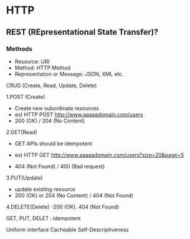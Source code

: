 # HTTP

## REST (REpresentational State Transfer)? ##
### Methods ###

- Resource: URI
- Method: HTTP Method
- Representation or Message: JSON, XML etc.

CRUD (Create, Read, Update, Delete)


1.POST (Create)
-  Create new subordinate resources
-  ex) HTTP POST http://www.aaaaadomain.com/users
-  200 (OK) / 204 (No Content)

2.GET(Read)
- GET APIs should be idempotent
- ex) HTTP GET http://www.aaaaadomain.com/users?size=20&page=5

-  404 (Not Found) / 400 (Bad request)


3.PUT(Update)
- update existing resource
- 200 (OK) or 204 (No Content) / 404 (Not Found) 


4.DELETE(Delete)
-200 (OK). 404 (Not Found)



GET, PUT, DELET : idempotent

Uniform interface
Cacheable
Self-Descriptiveness

